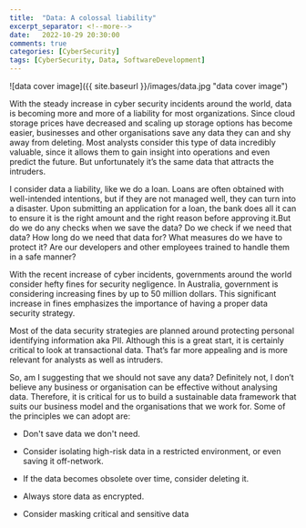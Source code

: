 ```yaml
---
title:  "Data: A colossal liability"
excerpt_separator: <!--more-->
date:   2022-10-29 20:30:00
comments: true
categories: [CyberSecurity]
tags: [CyberSecurity, Data, SoftwareDevelopment]
---
```


![data cover image]({{ site.baseurl }}/images/data.jpg "data cover image")

With the steady increase in cyber security incidents around the world, data is becoming more and more of a liability for most organizations. Since cloud storage prices have decreased and scaling up storage options has become easier, businesses and other organisations save any data they can and shy away from deleting. Most analysts consider this type of data incredibly valuable, since it allows them to gain insight into operations and even predict the future. But unfortunately it’s the same data that attracts the intruders.
<!--more-->

I consider data a liability, like we do a loan. Loans are often obtained with well-intended intentions, but if they are not managed well, they can turn into a disaster. Upon submitting an application for a loan, the bank does all it can to ensure it is the right amount and the right reason before approving it.But do we do any checks when we save the data? Do we check if we need that data? How long do we need that data for? What measures do we have to protect it? Are our developers and other employees trained to handle them in a safe manner?


With the recent increase of cyber incidents, governments around the world consider hefty fines for security negligence. In Australia, government is considering increasing fines by up to 50 million dollars. This significant increase in fines emphasizes the importance of having a proper data security strategy.


Most of the data security strategies are planned around protecting personal identifying information aka PII. Although this is a great start, it is certainly critical to look at transactional data. That’s far more appealing and is more relevant for analysts as well as intruders.


So, am I suggesting that we should not save any data? Definitely not, I don’t believe any business or organisation can be effective without analysing data. Therefore, it is critical for us to build a sustainable data framework that suits our business model and the organisations that we work for. Some of the principles we can adopt are:


* Don't save data we don't need. 

* Consider isolating high-risk data in a restricted environment, or even saving it off-network. 

* If the data becomes obsolete over time, consider deleting it. 

* Always store data as encrypted.

* Consider masking critical and sensitive data



